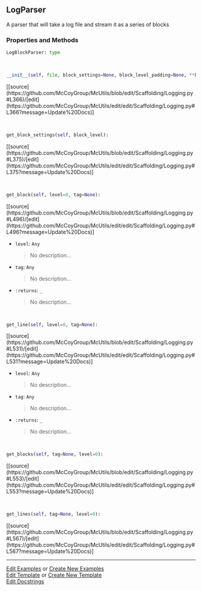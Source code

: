 ## <a id="McUtils.Scaffolding.Logging.LogParser">LogParser</a>
A parser that will take a log file and stream it as a series of blocks

### Properties and Methods
```python
LogBlockParser: type
```
<a id="McUtils.Scaffolding.Logging.LogParser.__init__" class="docs-object-method">&nbsp;</a> 
```python
__init__(self, file, block_settings=None, block_level_padding=None, **kwargs): 
```
<div class="docs-source-link" markdown="1">
[[source](https://github.com/McCoyGroup/McUtils/blob/edit/Scaffolding/Logging.py#L366)/[edit](https://github.com/McCoyGroup/McUtils/edit/edit/Scaffolding/Logging.py#L366?message=Update%20Docs)]
</div>

<a id="McUtils.Scaffolding.Logging.LogParser.get_block_settings" class="docs-object-method">&nbsp;</a> 
```python
get_block_settings(self, block_level): 
```
<div class="docs-source-link" markdown="1">
[[source](https://github.com/McCoyGroup/McUtils/blob/edit/Scaffolding/Logging.py#L375)/[edit](https://github.com/McCoyGroup/McUtils/edit/edit/Scaffolding/Logging.py#L375?message=Update%20Docs)]
</div>

<a id="McUtils.Scaffolding.Logging.LogParser.get_block" class="docs-object-method">&nbsp;</a> 
```python
get_block(self, level=0, tag=None): 
```
<div class="docs-source-link" markdown="1">
[[source](https://github.com/McCoyGroup/McUtils/blob/edit/Scaffolding/Logging.py#L496)/[edit](https://github.com/McCoyGroup/McUtils/edit/edit/Scaffolding/Logging.py#L496?message=Update%20Docs)]
</div>


- `level`: `Any`
    >No description...
- `tag`: `Any`
    >No description...
- `:returns`: `_`
    >No description...

<a id="McUtils.Scaffolding.Logging.LogParser.get_line" class="docs-object-method">&nbsp;</a> 
```python
get_line(self, level=0, tag=None): 
```
<div class="docs-source-link" markdown="1">
[[source](https://github.com/McCoyGroup/McUtils/blob/edit/Scaffolding/Logging.py#L531)/[edit](https://github.com/McCoyGroup/McUtils/edit/edit/Scaffolding/Logging.py#L531?message=Update%20Docs)]
</div>


- `level`: `Any`
    >No description...
- `tag`: `Any`
    >No description...
- `:returns`: `_`
    >No description...

<a id="McUtils.Scaffolding.Logging.LogParser.get_blocks" class="docs-object-method">&nbsp;</a> 
```python
get_blocks(self, tag=None, level=0): 
```
<div class="docs-source-link" markdown="1">
[[source](https://github.com/McCoyGroup/McUtils/blob/edit/Scaffolding/Logging.py#L553)/[edit](https://github.com/McCoyGroup/McUtils/edit/edit/Scaffolding/Logging.py#L553?message=Update%20Docs)]
</div>

<a id="McUtils.Scaffolding.Logging.LogParser.get_lines" class="docs-object-method">&nbsp;</a> 
```python
get_lines(self, tag=None, level=0): 
```
<div class="docs-source-link" markdown="1">
[[source](https://github.com/McCoyGroup/McUtils/blob/edit/Scaffolding/Logging.py#L567)/[edit](https://github.com/McCoyGroup/McUtils/edit/edit/Scaffolding/Logging.py#L567?message=Update%20Docs)]
</div>





___

[Edit Examples](https://github.com/McCoyGroup/McUtils/edit/edit/ci/examples/McUtils/Scaffolding/Logging/LogParser.md) or 
[Create New Examples](https://github.com/McCoyGroup/McUtils/new/edit/?filename=ci/examples/McUtils/Scaffolding/Logging/LogParser.md) <br/>
[Edit Template](https://github.com/McCoyGroup/McUtils/edit/edit/ci/docs/McUtils/Scaffolding/Logging/LogParser.md) or 
[Create New Template](https://github.com/McCoyGroup/McUtils/new/edit/?filename=ci/docs/templates/McUtils/Scaffolding/Logging/LogParser.md) <br/>
[Edit Docstrings](https://github.com/McCoyGroup/McUtils/edit/edit/McUtils/Scaffolding/Logging.py?message=Update%20Docs)